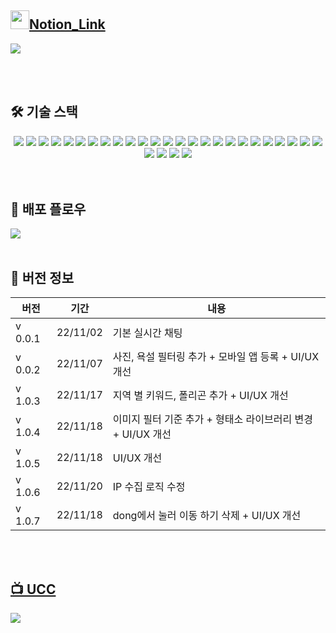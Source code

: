 ## [<img src="./resource/notion.png"  width="30" height="30"/>Notion_Link](https://stupendous-drill-2ee.notion.site/Beanzido-8e427f79be4749aa919ec58e7420bf3c)

[<img src="./resource/intro.png"/>](https://stupendous-drill-2ee.notion.site/Beanzido-8e427f79be4749aa919ec58e7420bf3c)


<br>
<br>

## 🛠️ 기술 스택

<div align=center> 
  <img src="https://img.shields.io/badge/python-3670A0?style=for-the-badge&logo=python&logoColor=white"> 
  <img src="https://img.shields.io/badge/java-007396?style=for-the-badge&logo=java&logoColor=white">  
  <img src="https://img.shields.io/badge/mysql-4479A1?style=for-the-badge&logo=mysql&logoColor=white"> 
  <img src="https://img.shields.io/badge/springboot-6DB33F?style=for-the-badge&logo=springboot&logoColor=white"> 
  <img src="https://img.shields.io/badge/FastAPI-005571?style=for-the-badge&logo=fastapi">  
  <img src="https://img.shields.io/badge/-rabbitmq-FF6600?style=for-the-badge&logo=rabbitmq&logoColor=white">
  <img src="https://img.shields.io/badge/-Grafana-F46800?style=for-the-badge&logo=Grafana&logoColor=white">
  <img src="https://img.shields.io/badge/html5-E34F26?style=for-the-badge&logo=html5&logoColor=white"> 
  <img src="https://img.shields.io/badge/sass-CC6699?style=for-the-badge&logo=sass&logoColor=white">
  <img src="https://img.shields.io/badge/typescript-3178C6?style=for-the-badge&logo=typescript&logoColor=white">
  <img src="https://img.shields.io/badge/pwa-5A0FC8?style=for-the-badge&logo=pwa&logoColor=black">
  <img src="https://img.shields.io/badge/javascript-F7DF1E?style=for-the-badge&logo=javascript&logoColor=black"> 
  <img src="https://img.shields.io/badge/react-61DAFB?style=for-the-badge&logo=react&logoColor=black"> 
  <img src="https://img.shields.io/badge/ReactRouter-CA4245?style=for-the-badge&logo=reactrouter&logoColor=white">
  <img src="https://img.shields.io/badge/Recoil-593D88?style=for-the-badge&logo=recoil&logoColor=white">
  <img src="https://img.shields.io/badge/Node.js-43853D?style=for-the-badge&logo=node.js&logoColor=white">
  <img src="https://img.shields.io/badge/gitlab-FC6D26?style=for-the-badge&logo=gitlab&logoColor=white">
  <img src="https://img.shields.io/badge/git-F05032?style=for-the-badge&logo=git&logoColor=white">
  <img src="https://img.shields.io/badge/notion-CA4245?style=for-the-badge&logo=notion&logoColor=white">
  <img src="https://img.shields.io/badge/docker-%230db7ed.svg?style=for-the-badge&logo=docker&logoColor=white">
  <img src="https://img.shields.io/badge/redis-%23DD0031.svg?style=for-the-badge&logo=redis&logoColor=white">
  <img src="https://img.shields.io/badge/jenkins-%232C5263.svg?style=for-the-badge&logo=jenkins&logoColor=white">
  <img src="https://img.shields.io/badge/nginx-%23009639.svg?style=for-the-badge&logo=nginx&logoColor=white"> 
  <img src="https://img.shields.io/badge/-amazons3-569A31?style=for-the-badge&logo=amazons3&logoColor=white">
  <img src="https://img.shields.io/badge/-GoogleAnalytics-E37400?style=for-the-badge&logo=GoogleAnalytics&logoColor=white">
  <img src="https://img.shields.io/badge/-Prometheus-E6522C?style=for-the-badge&logo=Prometheus&logoColor=white">
  <img src="https://img.shields.io/badge/-ApacheJMeter-D22128?style=for-the-badge&logo=ApacheJMeter&logoColor=white">
  <img src="https://img.shields.io/badge/-AmazonEC2-FF9900?style=for-the-badge&logo=AmazonEC2&logoColor=white">
  <img src="https://img.shields.io/badge/-Jira-0052CC?style=for-the-badge&logo=Jira&logoColor=white">

<br>
</div>

<br>
<br>

## 🚀 배포 플로우
<img src="./resource/flow.png"/>



<br>
<br>

## :triangular_flag_on_post: 버전 정보
|버전|기간|내용|
|------|---|---|
|v 0.0.1|22/11/02|기본 실시간 채팅|
|v 0.0.2|22/11/07|사진, 욕설 필터링 추가 + 모바일 앱 등록 + UI/UX 개선|
|v 1.0.3|22/11/17|지역 별 키워드, 폴리곤 추가 + UI/UX 개선|
|v 1.0.4|22/11/18|이미지 필터 기준 추가 + 형태소 라이브러리 변경 + UI/UX 개선|
|v 1.0.5|22/11/18|UI/UX 개선|
|v 1.0.6|22/11/20|IP 수집 로직 수정|
|v 1.0.7|22/11/18|dong에서 눌러 이동 하기 삭제 + UI/UX 개선|


<br>
<br>

## [:tv: UCC](https://www.youtube.com/watch?v=w2W9CDbPXj0)

[<img src="http://img.youtube.com/vi/w2W9CDbPXj0/3.jpg">
](https://www.youtube.com/watch?v=w2W9CDbPXj0)
